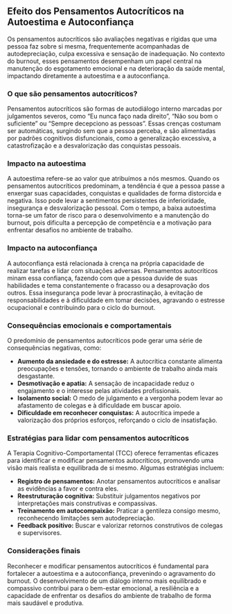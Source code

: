 
## Efeito dos Pensamentos Autocríticos na Autoestima e Autoconfiança

Os pensamentos autocríticos são avaliações negativas e rígidas que uma pessoa faz sobre si mesma, frequentemente acompanhadas de autodepreciação, culpa excessiva e sensação de inadequação. No contexto do burnout, esses pensamentos desempenham um papel central na manutenção do esgotamento emocional e na deterioração da saúde mental, impactando diretamente a autoestima e a autoconfiança.

### O que são pensamentos autocríticos?

Pensamentos autocríticos são formas de autodiálogo interno marcadas por julgamentos severos, como “Eu nunca faço nada direito”, “Não sou bom o suficiente” ou “Sempre decepciono as pessoas”. Essas crenças costumam ser automáticas, surgindo sem que a pessoa perceba, e são alimentadas por padrões cognitivos disfuncionais, como a generalização excessiva, a catastrofização e a desvalorização das conquistas pessoais.

### Impacto na autoestima

A autoestima refere-se ao valor que atribuímos a nós mesmos. Quando os pensamentos autocríticos predominam, a tendência é que a pessoa passe a enxergar suas capacidades, conquistas e qualidades de forma distorcida e negativa. Isso pode levar a sentimentos persistentes de inferioridade, insegurança e desvalorização pessoal. Com o tempo, a baixa autoestima torna-se um fator de risco para o desenvolvimento e a manutenção do burnout, pois dificulta a percepção de competência e a motivação para enfrentar desafios no ambiente de trabalho.

### Impacto na autoconfiança

A autoconfiança está relacionada à crença na própria capacidade de realizar tarefas e lidar com situações adversas. Pensamentos autocríticos minam essa confiança, fazendo com que a pessoa duvide de suas habilidades e tema constantemente o fracasso ou a desaprovação dos outros. Essa insegurança pode levar à procrastinação, à evitação de responsabilidades e à dificuldade em tomar decisões, agravando o estresse ocupacional e contribuindo para o ciclo do burnout.

### Consequências emocionais e comportamentais

O predomínio de pensamentos autocríticos pode gerar uma série de consequências negativas, como:

- **Aumento da ansiedade e do estresse:** A autocrítica constante alimenta preocupações e tensões, tornando o ambiente de trabalho ainda mais desgastante.
- **Desmotivação e apatia:** A sensação de incapacidade reduz o engajamento e o interesse pelas atividades profissionais.
- **Isolamento social:** O medo de julgamento e a vergonha podem levar ao afastamento de colegas e à dificuldade em buscar apoio.
- **Dificuldade em reconhecer conquistas:** A autocrítica impede a valorização dos próprios esforços, reforçando o ciclo de insatisfação.

### Estratégias para lidar com pensamentos autocríticos

A Terapia Cognitivo-Comportamental (TCC) oferece ferramentas eficazes para identificar e modificar pensamentos autocríticos, promovendo uma visão mais realista e equilibrada de si mesmo. Algumas estratégias incluem:

- **Registro de pensamentos:** Anotar pensamentos autocríticos e analisar as evidências a favor e contra eles.
- **Reestruturação cognitiva:** Substituir julgamentos negativos por interpretações mais construtivas e compassivas.
- **Treinamento em autocompaixão:** Praticar a gentileza consigo mesmo, reconhecendo limitações sem autodepreciação.
- **Feedback positivo:** Buscar e valorizar retornos construtivos de colegas e supervisores.

### Considerações finais

Reconhecer e modificar pensamentos autocríticos é fundamental para fortalecer a autoestima e a autoconfiança, prevenindo o agravamento do burnout. O desenvolvimento de um diálogo interno mais equilibrado e compassivo contribui para o bem-estar emocional, a resiliência e a capacidade de enfrentar os desafios do ambiente de trabalho de forma mais saudável e produtiva.
```
